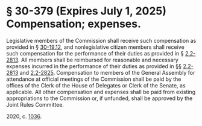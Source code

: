 # § 30-379 (Expires July 1, 2025) Compensation; expenses.

<p>Legislative members of the Commission shall receive such compensation as provided in § <a href='/vacode/30-19.12/'>30-19.12</a>, and nonlegislative citizen members shall receive such compensation for the performance of their duties as provided in § <a href='/vacode/2.2-2813/'>2.2-2813</a>. All members shall be reimbursed for reasonable and necessary expenses incurred in the performance of their duties as provided in §§ <a href='/vacode/2.2-2813/'>2.2-2813</a> and <a href='/vacode/2.2-2825/'>2.2-2825</a>. Compensation to members of the General Assembly for attendance at official meetings of the Commission shall be paid by the offices of the Clerk of the House of Delegates or Clerk of the Senate, as applicable. All other compensation and expenses shall be paid from existing appropriations to the Commission or, if unfunded, shall be approved by the Joint Rules Committee.</p><p>2020, c. <a href='http://lis.virginia.gov/cgi-bin/legp604.exe?201+ful+CHAP1036'>1036</a>.</p>
